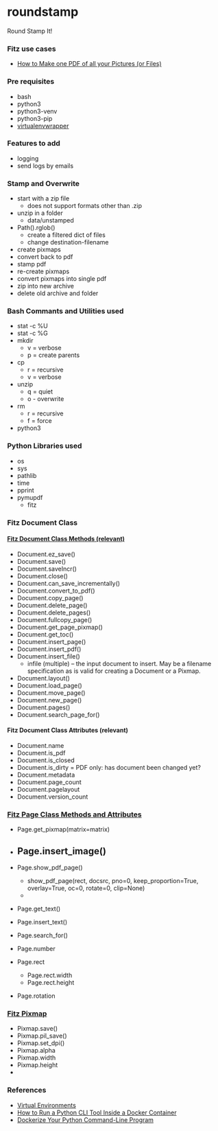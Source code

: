 # roundstamp
Round Stamp It!


### Fitz use cases
- [How to Make one PDF of all your Pictures (or Files)](https://pymupdf.readthedocs.io/en/latest/recipes-images.html#how-to-make-one-pdf-of-all-your-pictures-or-files)

### Pre requisites
- bash
- python3
- python3-venv
- python3-pip
- [virtualenvwrapper](https://pypi.org/project/virtualenvwrapper/)


### Features to add
- logging
- send logs by emails


### Stamp and Overwrite
- start with a zip file
    - does not support formats other than .zip
- unzip in a folder
    - data/unstamped
- Path().rglob()
    - create a filtered dict of files
    - change destination-filename
- create pixmaps
- convert back to pdf
- stamp pdf
- re-create pixmaps
- convert pixmaps into single pdf
- zip into new archive
- delete old archive and folder


### Bash Commants and Utilities used
- stat -c %U
- stat -c %G
- mkdir
    - v = verbose
    - p = create parents
- cp
    - r = recursive
    - v = verbose
- unzip
    - q = quiet
    - o - overwrite
- rm
    - r = recursive
    - f = force
- python3

### Python Libraries used
- os
- sys
- pathlib
- time
- pprint
- pymupdf
    - fitz

### Fitz Document Class

#### [Fitz Document Class Methods (relevant)](https://pymupdf.readthedocs.io/en/latest/document.html)
- Document.ez_save()
- Document.save()
- Document.saveIncr()
- Document.close()
- Document.can_save_incrementally()
- Document.convert_to_pdf()
- Document.copy_page()
- Document.delete_page()
- Document.delete_pages()
- Document.fullcopy_page()
- Document.get_page_pixmap()
- Document.get_toc()
- Document.insert_page()
- Document.insert_pdf()
- Document.insert_file()
    - infile (multiple) – the input document to insert. May be a filename specification as is valid for creating a Document or a Pixmap.
- Document.layout()
- Document.load_page()
- Document.move_page()
- Document.new_page()
- Document.pages()
- Document.search_page_for()

#### Fitz Document Class Attributes (relevant)
- Document.name
- Document.is_pdf
- Document.is_closed
- Document.is_dirty = PDF only: has document been changed yet?
- Document.metadata
- Document.page_count
- Document.pagelayout
- Document.version_count


### [Fitz Page Class Methods and Attributes](https://pymupdf.readthedocs.io/en/latest/page.html)

- Page.get_pixmap(matrix=matrix)
- Page.insert_image()
    - 
- Page.show_pdf_page()
    - show_pdf_page(rect, docsrc, pno=0, keep_proportion=True, overlay=True, oc=0, rotate=0, clip=None)
    - 
- Page.get_text()
- Page.insert_text()
- Page.search_for()


- Page.number
- Page.rect
    - Page.rect.width
    - Page.rect.height
- Page.rotation

### [Fitz Pixmap](https://pymupdf.readthedocs.io/en/latest/pixmap.html)

- Pixmap.save()
- Pixmap.pil_save()
- Pixmap.set_dpi()
- Pixmap.alpha
- Pixmap.width
- Pixmap.height
- 


### References
- [Virtual Environments](https://ioflood.com/blog/python-activate-venv/)
- [How to Run a Python CLI Tool Inside a Docker Container](https://dteslya.engineer/blog/2022/07/14/how-to-run-a-python-cli-tool-inside-a-docker-container/)
- [Dockerize Your Python Command-Line Program](https://medium.com/swlh/dockerize-your-python-command-line-program-6a273f5c5544)